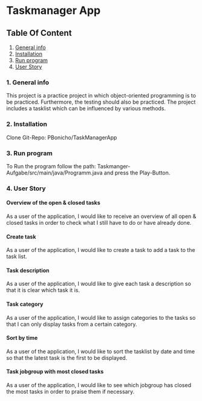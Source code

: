 # Taskmanager App

## Table Of Content
1. [General info](#general-info)
2. [Installation](#installation)
2. [Run program](#run-program)
3. [User Story](#user-story)


### 1. General info
This project is a practice project in which object-oriented programming is to be practiced. Furthermore, the testing should also be practiced.
The project includes a tasklist which can be influenced by various methods.

### 2. Installation
Clone Git-Repo: PBonicho/TaskManagerApp

### 3. Run program
To Run the program follow the path: Taskmanger-Aufgabe/src/main/java/Programm.java and press the Play-Button.

### 4. User Story
#### Overview of the open & closed tasks
As a user of the application, I would like to receive an overview of all open & closed tasks in order to check what I still have to do or have already done.

#### Create task
As a user of the application, I would like to create a task to add a task to the task list.

#### Task description
As a user of the application, I would like to give each task a description so that it is clear which task it is.

#### Task category
As a user of the application, I would like to assign categories to the tasks so that I can only display tasks from a certain category.

#### Sort by time
As a user of the application, I would like to sort the tasklist by date and time so that the latest task is the first to be displayed.

#### Task jobgroup with most closed tasks
As a user of the application, I would like to see which jobgroup has closed the most tasks in order to praise them if necessary.
